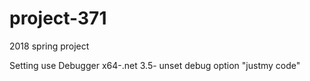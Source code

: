 # project-371
2018 spring project


Setting
use Debugger x64-.net 3.5- unset debug option "justmy code" 
